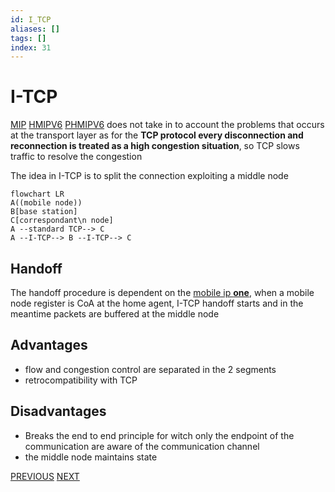 ```yaml
---
id: I_TCP
aliases: []
tags: []
index: 31
---
```


#  I-TCP

[MIP](MOBILE_IP.md) [HMIPV6](HIERARCHICAL_MOBILE_IPV6.md) [PHMIPV6](mobile_systems/proxy_hierarchical_mobile_ipv6.md)  does not take in to account the problems that occurs at the transport layer as for the **TCP protocol every disconnection and reconnection is treated as a high congestion situation**, so TCP slows traffic to resolve the congestion

The idea in I-TCP is to split the connection exploiting a middle node

```mermaid
flowchart LR
A((mobile node))
B[base station]
C[correspondant\n node]
A --standard TCP--> C
A --I-TCP--> B --I-TCP--> C
```

## Handoff

The handoff procedure is dependent on the [mobile ip **one**](mobile_systems/mobile_ip.md), when a mobile node register is CoA at the home agent, I-TCP handoff starts and in the meantime packets are buffered at the middle node

## Advantages

- flow and congestion control are separated in the 2 segments
- retrocompatibility with TCP

## Disadvantages

- Breaks the end to end principle for witch only the endpoint of the communication are aware of the communication channel
- the middle node maintains state

[PREVIOUS](pages/mobility/proxy_hierarchical_mobile_ipv6.md) [NEXT](mobile_systems/mobile_middleware/mobile_middleware.md)
